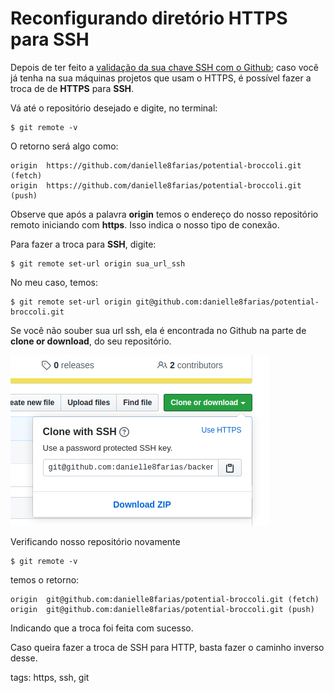 # Reconfigurando diretório HTTPS para SSH

Depois de ter feito a [validação da sua chave SSH com o Github](git/p0021_ssh.md); caso você já tenha na sua máquinas projetos que usam o HTTPS, é possível fazer a troca de de **HTTPS** para **SSH**.

Vá até o repositório desejado e digite, no terminal:

```
$ git remote -v
```

O retorno será algo como:

```
origin	https://github.com/danielle8farias/potential-broccoli.git (fetch)
origin	https://github.com/danielle8farias/potential-broccoli.git (push)
```

Observe que após a palavra **origin** temos o endereço do nosso repositório remoto iniciando com **https**. Isso indica o nosso tipo de conexão.

Para fazer a troca para **SSH**, digite:

```
$ git remote set-url origin sua_url_ssh
```

No meu caso, temos:

```
$ git remote set-url origin git@github.com:danielle8farias/potential-broccoli.git
```

Se você não souber sua url ssh, ela é encontrada no Github na parte de **clone or download**, do seu repositório.

![clone or download](img/p0022-0.png)


Verificando nosso repositório novamente

```
$ git remote -v
```

temos o retorno:

```
origin	git@github.com:danielle8farias/potential-broccoli.git (fetch)
origin	git@github.com:danielle8farias/potential-broccoli.git (push)
```

Indicando que a troca foi feita com sucesso.

Caso queira fazer a troca de SSH para HTTP, basta fazer o caminho inverso desse.

tags: https, ssh, git
